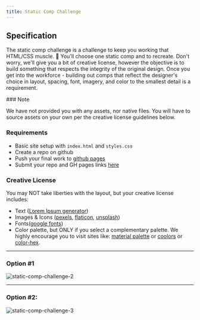 ```yaml
---
title: Static Comp Challenge
---
```


## Specification
The static comp challenge is a challenge to keep you working that HTML/CSS muscle. :muscle: You'll choose one static comp and to recreate. Don't worry, we'll give you a bit of creative license, however the objective is to build something that respects the integrity of the original design. Once you get into the workforce - building out comps that reflect the designer's choice in layout, spacing, font, imagery, and color to the smallest detail is a requirement.

<section class="note">
### Note

We have not provided you with any assets, nor native files. You will have to source assets on your own per the creative license guidelines below.
</section>

### Requirements

  - Basic site setup with `index.html` and `styles.css`
  - Create a repo on github
  - Push your final work to [github pages](https://pages.github.com/)
  - Submit your repo and GH pages links [here](https://docs.google.com/forms/d/1kW1JPMpZUhAjzIDnW_wDrGB8PtRDTIFh9ohpkd5h0xk/edit)

### Creative License
You may NOT take liberties with the layout, but your creative license includes:

* Text ([Lorem Ipsum generator](https://loremipsum.io/ultimate-list-of-lorem-ipsum-generators/))
* Images & Icons ([pexels](https://www.pexels.com), [flaticon](https://www.flaticon.com/), [unsplash](https://unsplash.com/))
* Fonts([google fonts](https://fonts.google.com/))
* Color palette, but ONLY if you select a complementary palette. We highly encourage you to visit sites like: [material palette](https://www.materialpalette.com/) or [coolors](https://coolors.co/) or [color-hex](http://www.color-hex.com/color-palettes/).

***

### Option #1

![static-comp-challenge-2](/assets/images/static-comp-challenge-2.jpg)

***

### Option #2:

![static-comp-challenge-3](/assets/images/static-comp-challenge-3.jpg)
